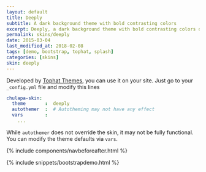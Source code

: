 ```yaml
---
layout: default
title: Deeply
subtitle: A dark background theme with bold contrasting colors
excerpt: Deeply, a dark background theme with bold contrasting colors developed by Tophat Themes.
permalink: skins/deeply
date: 2015-03-04
last_modified_at: 2018-02-08
tags: [demo, bootstrap, tophat, splash]
categories: [skins]
skin: deeply
---
```



Developed by [Tophat Themes](https://themesguide.github.io/top-hat/dist/), you can use it on your site. Just go to your `_config.yml` file and modify this lines

```yaml
chulapa-skin: 
  theme       :  deeply
  autothemer  :  # Autotheming may not have any effect
  vars        :    
    ...
```


While `autothemer` does not override the skin, it may not be fully functional. You can modify the theme defaults via `vars`.


{% include components/navbeforeafter.html %}


{% include snippets/bootstrapdemo.html  %}
